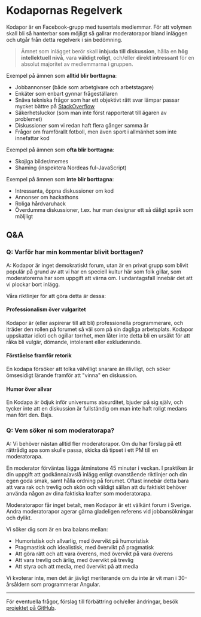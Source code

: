 # Kodapornas Regelverk

Kodapor är en Facebook-grupp med tusentals medlemmar. För att volymen skall bli så hanterbar som möjligt så gallrar moderatorapor bland inläggen och utgår från detta regelverk i sin bedömning.

> Ämnet som inlägget berör skall **inbjuda till diskussion**, hålla en **hög intellektuell nivå**, vara **väldigt roligt**, och/eller **direkt intressant** för en absolut majoritet av medlemmarna i gruppen.

Exempel på ämnen som <span class="text-never-allowed">**alltid blir borttagna**</span>:
- Jobbannonser (både som arbetgivare och arbetstagare)
- Enkäter som enbart gynnar frågeställaren
- Snäva tekniska frågor som har ett objektivt rätt svar lämpar passar mycket bättre på [StackOverflow](https://stackoverflow.com/)
- Säkerhetsluckor (som man inte först rapporterat till ägaren av problemet)
- Diskussioner som vi redan haft flera gånger samma år
- Frågor om framförallt fotboll, men även sport i allmänhet som inte innefattar kod

Exempel på ämnen som <span class="text-sometimes-allowed">**ofta blir borttagna**</span>:
- Skojiga bilder/memes
- Shaming (inspektera Nordeas ful-JavaScript)

Exempel på ämnen som <span class="text-always-allowed">**inte blir borttagna**</span>:
- Intressanta, öppna diskussioner om kod
- Annonser om hackathons
- Roliga hårdvaruhack
- Överdumma diskussioner, t.ex. hur man designar ett så dåligt språk som möljligt

## Q&A

### Q: Varför har min kommentar blivit borttagen?

A: Kodapor är inget demokratiskt forum, utan är en privat grupp som blivit populär på grund av att vi har en speciell kultur här som folk gillar, som moderatorerna har som uppgift att värna om. I undantagsfall innebär det att vi plockar bort inlägg.

Våra riktlinjer för att göra detta är dessa:

#### Professionalism över vulgaritet
Kodapor är (eller aspirerar till att bli) professionella programmerare, och iträder den rollen på forumet så väl som på sin dagliga arbetsplats. Kodapor uppskattar idioti och ogillar torrhet, men låter inte detta bli en ursäkt för att råka bli vulgär, dömande, intolerant eller exkluderande.

#### Förståelse framför retorik
En kodapa försöker att tolka välvilligt snarare än illivlligt, och söker ömsesidigt lärande framför att "vinna" en diskussion.

#### Humor över allvar
En Kodapa är ödjuk inför universums absurditet, bjuder på sig själv, och tycker inte att en diskussion är fullständig om man inte haft roligt medans man fört den. Bajs.

### Q: Vem söker ni som moderatorapa?

A: Vi behöver nästan alltid fler moderatorapor. Om du har förslag på ett rättrådig apa som skulle passa, skicka då tipset i ett PM till en moderatorapa.

En moderator förväntas lägga åtminstone 45 minuter i veckan. I praktiken är din uppgift att godkänna/avslå inlägg enligt ovanstående riktlinjer och din egen goda smak, samt hålla ordning på forumet. Oftast innebär detta bara att vara rak och trevlig och skön och väldigt sällan att du faktiskt behöver använda någon av dina faktiska krafter som moderatorapa.

Moderatorapor får inget betalt, men Kodapor är ett välkänt forum i Sverige. Andra moderatorapor agerar gärna gladeligen referens vid jobbansökningar och dylikt.

Vi söker dig som är en bra balans mellan:
- Humoristisk och allvarlig, med övervikt på humoristisk
- Pragmastisk och idealistisk, med övervikt på pragmatisk
- Att göra rätt och att vara överens, med övervikt på vara överens
- Att vara trevlig och ärlig, med övervikt på trevlig
- Att styra och att medla, med övervikt på att medla

Vi kvoterar inte, men det är jävligt meriterande om du inte är vit man i 30-årsåldern som programmerar Angular.

<hr>

<p class="align-center">För eventuella frågor, förslag till förbättring och/eller ändringar, besök <a href="https://github.com/mekwall/regler.kodapor.com">projektet på GitHub</a>.</p>
